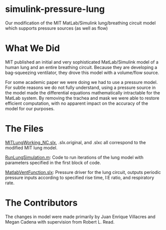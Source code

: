 # simulink-pressure-lung
Our modification of the MIT MatLab/Simulink lung/breathing circuit model which supports pressure sources (as well as flow)

# What We Did

MIT published an initial and very sophisticated MatLab/Simulink model of a human lung and an entire breathing circuit. Because they are developing a bag-squeezing ventilator, they drove this model with a volume/flow source.

For some academic paper we were doing we had to use a pressure model.  For subtle reasons we do not fully understand, using a pressure source in the 
model made the differential equations mathematically intractable for the MatLab system. By removing the trachea and mask we were able to restore
efficient computation, with no apparent impact on the accuracy of the model for our purposes.


# The Files

[MITLungWorking_NC.slx](https://github.com/PubInv/simulink-pressure-lung/blob/master/model/Lung%20Sim%20PVC/MITLungWorking_NC.slx), .slx.original, and .slxc all correspond to the modified MIT lung model. 

[RunLungSimulation.m](https://github.com/PubInv/simulink-pressure-lung/blob/master/model/Lung%20Sim%20PVC/RunLungSimulation.m): Code to run iterations of the lung model with parameters specified in the first block of code.

[MatlabVentFunction.slx](https://github.com/PubInv/simulink-pressure-lung/blob/master/model/Lung%20Sim%20PVC/MatlabVentFunction.slx): Pressure driver for the lung circuit, outputs periodic pressure inputs according to specified rise time, I:E ratio, and respiratory rate.

# The Contributors

The changes in model were made primarily by Juan Enrique Villacres and Megan Cadena with supervision from Robert L. Read.


